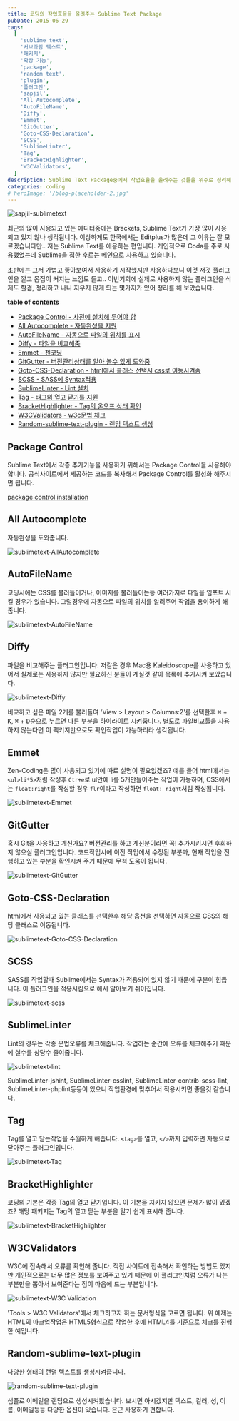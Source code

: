 ```yaml
---
title: 코딩의 작업효율을 올려주는 Sublime Text Package
pubDate: 2015-06-29
tags:
  [
    'sublime text',
    '서브라임 텍스트',
    '패키지',
    '확장 기능',
    'package',
    'random text',
    'plugin',
    '플러그인',
    'sapjil',
    'All Autocomplete',
    'AutoFileName',
    'Diffy',
    'Emmet',
    'GitGutter',
    'Goto-CSS-Declaration',
    'SCSS',
    'SublimeLinter',
    'Tag',
    'BracketHighlighter',
    'W3CValidators',
  ]
description: Sublime Text Package중에서 작업효율을 올려주는 것들을 위주로 정리해 보았습니다. 익숙해지면 분명 작업시간이 단축되는 것을 체감하실 수 있을겁니다.
categories: coding
# heroImage: '/blog-placeholder-2.jpg'
---
```


![sapjil-sublimetext](https://c2.staticflickr.com/4/3956/19236566915_a0e2baa0a3_o.jpg)

최근의 많이 사용되고 있는 에디터중에는 Brackets, Sublime Text가 가장 많이 사용되고 있지 않나 생각됩니다. 이상하게도 한국에서는 Editplus가 많은데 그 이유는 잘 모르겠습니다만.. 저는 Sublime Text를 애용하는 편입니다. 개인적으로 Coda를 주로 사용했었는데 Sublime을 접한 후로는 메인으로 사용하고 있습니다.

초반에는 그저 가볍고 좋아보여서 사용하기 시작했지만 사용하다보니 이것 저것 플러그인을 깔고 몸집이 커지는 느낌도 들고.. 이번기회에 실제로 사용하지 않는 플러그인을 삭제도 할겸, 정리하고 나니 지우지 않게 되는 몇가지가 있어 정리를 해 보았습니다.

**table of contents**

- [Package Control - 사전에 설치해 두어야 함](#Package-Control)
- [All Autocomplete - 자동완성을 지원](#All-Autocomplete)
- [AutoFileName - 자동으로 파일의 위치를 표시](#AutoFileName)
- [Diffy - 파일을 비교해줌](#Diffy)
- [Emmet - 젠코딩](#Emmet)
- [GitGutter - 버전관리상태를 알아 볼수 있게 도와줌](#GitGutter)
- [Goto-CSS-Declaration - html에서 클래스 선택시 css로 이동시켜줌](#Goto-CSS-Declaration)
- [SCSS - SASS에 Syntax적용](#SCSS)
- [SublimeLinter - Lint 설치](#SublimeLinter)
- [Tag - 태그의 열고 닫기를 지원](#Tag)
- [BracketHighlighter - Tag의 온오프 상태 확인](#BracketHighlighter)
- [W3CValidators - w3c문법 체크](#W3CValidators)
- [Random-sublime-text-plugin - 랜덤 텍스트 생성](#Random-sublime-text-plugin)

## Package Control

Sublime Text에서 각종 추가기능을 사용하기 위해서는 Package Control을 사용해야 합니다. 공식사이트에서 제공하는 코드를 복사해서 Package Control를 활성화 해주시면 됩니다.

[package control installation](https://packagecontrol.io/installation)

## All Autocomplete

자동완성을 도와줍니다.

![sublimetext-AllAutocomplete](https://c1.staticflickr.com/1/401/19239180481_30a4bbe8bf_o.png)

## AutoFileName

코딩시에는 CSS를 불러들이거나, 이미지를 불러들이는등 여러가지로 파일을 임포트 시킬 경우가 있습니다. 그럴경우에 자동으로 파일의 위치를 알려주어 작업을 용이하게 해줍니다.

![sublimetext-AutoFileName](https://c1.staticflickr.com/1/475/19209396496_1c486a953f_o.png)

## Diffy

파일을 비교해주는 플러그인입니다. 저같은 경우 Mac용 Kaleidoscope를 사용하고 있어서 실제로는 사용하지 않지만 필요하신 분들이 계실것 같아 목록에 추가시켜 보았습니다.

![sublimetext-Diffy](https://c1.staticflickr.com/1/415/19209333676_0af432f65d_o.png)

비교하고 싶은 파일 2개를 불러들여 'View &gt; Layout &gt; Columns:2'를 선택한후 <kbd>⌘</kbd> + <kbd>K</kbd>, <kbd>⌘</kbd> + <kbd>D</kbd>순으로 누르면 다른 부분을 하이라이트 시켜줍니다. 별도로 파일비교툴을 사용하지 않는다면 이 팩키지만으로도 확인작업이 가능하리라 생각됩니다.

## Emmet

Zen-Coding은 많이 사용되고 있기에 따로 설명이 필요없겠죠? 예를 들어 html에서는 `<ul>li*5>`처럼 작성후 `Ctr+e`로 ul안에 li를 5개만들어주는 작업이 가능하며, CSS에서는 `float:right`를 작성할 경우 `flr`이라고 작성하면 `float: right`처럼 작성됩니다.

![sublimetext-Emmet](https://c1.staticflickr.com/1/425/18614858753_7e48eb20ff_o.png)

## GitGutter

혹시 Git을 사용하고 계신가요? 버전관리를 하고 계신분이라면 꼭! 추가시키시면 후회하지 않으실 플러그인입니다. 코드작업시에 이전 작업에서 수정된 부분과, 현재 작업을 진행하고 있는 부분을 확인시켜 주기 때문에 무척 도움이 됩니다.

![sublimetext-GitGutter](https://c1.staticflickr.com/1/266/19047802790_77c46ddcf5_o.png)

## Goto-CSS-Declaration

html에서 사용되고 있는 클래스를 선택한후 해당 옵션을 선택하면 자동으로 CSS의 해당 클래스로 이동됩니다.

![sublimetext-Goto-CSS-Declaration](https://c2.staticflickr.com/4/3754/18612944764_4b0f08289f_o.png)

## SCSS

SASS를 작업할때 Sublime에서는 Syntax가 적용되어 있지 않기 때문에 구분이 힘듭니다. 이 플러그인을 적용시킴으로 해서 알아보기 쉬어집니다.

![sublimetext-scss](https://c1.staticflickr.com/1/518/19049273119_bb31207637_o.png)

## SublimeLinter

Lint의 경우는 각종 문법오류를 체크해줍니다. 작업하는 순간에 오류를 체크해주기 때문에 실수를 상당수 줄여줍니다.

![sublimetext-lint](https://c1.staticflickr.com/1/378/19229506942_df64fc001a_o.png)

SublimeLinter-jshint, SublimeLinter-csslint, SublimeLinter-contrib-scss-lint, SublimeLinter-phplint등등이 있으니 작업환경에 맞추어서 적용시키면 좋을것 같습니다.

## Tag

Tag를 열고 닫는작업을 수월하게 해줍니다. `<tag>`를 열고, `</>`까지 입력하면 자동으로 닫아주는 플러그인입니다.

![sublimetext-Tag](https://c1.staticflickr.com/1/527/19209332826_7ab3063b63_o.png)

## BracketHighlighter

코딩의 기본은 각종 Tag의 열고 닫기입니다. 이 기본을 지키지 않으면 문제가 많이 있겠죠? 해당 패키지는 Tag의 열고 닫는 부분을 알기 쉽게 표시해 줍니다.

![sublimetext-BracketHighlighter](https://c2.staticflickr.com/4/3674/18614858843_e382c48f7f_o.png)

## W3CValidators

W3C에 접속해서 오류를 확인해 줍니다. 직접 사이트에 접속해서 확인하는 방법도 있지만 개인적으로는 너무 많은 정보를 보여주고 있기 때문에 이 플러그인처럼 오류가 나는 부분만을 뽑아서 보여준다는 점이 마음에 드는 부분입니다.

![sublimetext-W3C Validation](https://c2.staticflickr.com/4/3791/19049273799_2d6eba12f9_o.png)

'Tools &gt; W3C Validators'에서 체크하고자 하는 문서형식을 고르면 됩니다.
위 예제는 HTML의 마크업작업은 HTML5형식으로 작업한 후에 HTML4를 기준으로 체크를 진행한 예입니다.

## Random-sublime-text-plugin

다양한 형태의 랜덤 텍스트를 생성시켜줍니다.

![random-sublime-text-plugin](https://media.giphy.com/media/3oz8xKvVpylFjnSLK0/giphy.gif)

샘플로 이메일을 랜덤으로 생성시켜봤습니다. 보시면 아시겠지만 텍스트, 컬러, 성, 이름, 이메일등등 다양한 옵션이 있습니다. 은근 사용하기 편합니다.
